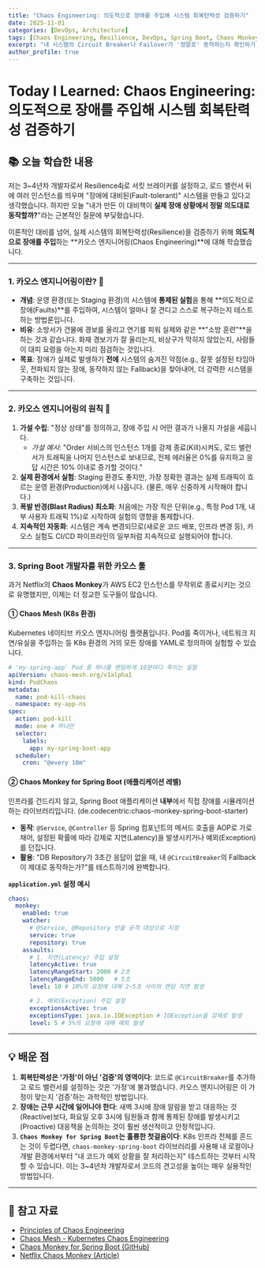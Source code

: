 ```yaml
---
title: "Chaos Engineering: 의도적으로 장애를 주입해 시스템 회복탄력성 검증하기"
date: 2025-11-01
categories: [DevOps, Architecture]
tags: [Chaos Engineering, Resilience, DevOps, Spring Boot, Chaos Monkey, TIL]
excerpt: "내 시스템의 Circuit Breaker나 Failover가 '정말로' 동작하는지 확인하기 위해 '의도적으로' 장애를 주입하는 Chaos Engineering의 개념을 학습합니다. Netflix의 Chaos Monkey 원리와 Spring Boot 환경에서 이를 적용하는 방법을 탐구합니다."
author_profile: true
---
```


# Today I Learned: Chaos Engineering: 의도적으로 장애를 주입해 시스템 회복탄력성 검증하기

## 📚 오늘 학습한 내용

저는 3~4년차 개발자로서 Resilience4j로 서킷 브레이커를 설정하고, 로드 밸런서 뒤에 여러 인스턴스를 띄우며 "장애에 대비된(Fault-tolerant)" 시스템을 만들고 있다고 생각했습니다. 하지만 오늘 "내가 만든 이 대비책이 **실제 장애 상황에서 정말 의도대로 동작할까?**"라는 근본적인 질문에 부딪혔습니다.

이론적인 대비를 넘어, 실제 시스템의 회복탄력성(Resilience)을 검증하기 위해 **의도적으로 장애를 주입**하는 **카오스 엔지니어링(Chaos Engineering)**에 대해 학습했습니다.

---

### 1. **카오스 엔지니어링이란? 🐒**

-   **개념**: 운영 환경(또는 Staging 환경)의 시스템에 **통제된 실험**을 통해 **의도적으로 장애(Faults)**를 주입하여, 시스템이 얼마나 잘 견디고 스스로 복구하는지 테스트하는 방법론입니다.
-   **비유**: 소방서가 건물에 경보를 울리고 연기를 피워 실제와 같은 **"소방 훈련"**을 하는 것과 같습니다. 화재 경보기가 잘 울리는지, 비상구가 막히지 않았는지, 사람들이 대피 요령을 아는지 미리 점검하는 것입니다.
-   **목표**: 장애가 실제로 발생하기 **전에** 시스템의 숨겨진 약점(e.g., 잘못 설정된 타임아웃, 전파되지 않는 장애, 동작하지 않는 Fallback)을 찾아내어, 더 강력한 시스템을 구축하는 것입니다.

---

### 2. **카오스 엔지니어링의 원칙 📜**

1.  **가설 수립**: "정상 상태"를 정의하고, 장애 주입 시 어떤 결과가 나올지 가설을 세웁니다.
    -   *가설 예시*: "Order 서비스의 인스턴스 1개를 강제 종료(Kill)시켜도, 로드 밸런서가 트래픽을 나머지 인스턴스로 보내므로, 전체 에러율은 0%를 유지하고 응답 시간은 10% 이내로 증가할 것이다."
2.  **실제 환경에서 실험**: Staging 환경도 좋지만, 가장 정확한 결과는 실제 트래픽이 흐르는 운영 환경(Production)에서 나옵니다. (물론, 매우 신중하게 시작해야 합니다.)
3.  **폭발 반경(Blast Radius) 최소화**: 처음에는 가장 작은 단위(e.g., 특정 Pod 1개, 내부 사용자 트래픽 1%)로 시작하여 실험의 영향을 통제합니다.
4.  **지속적인 자동화**: 시스템은 계속 변경되므로(새로운 코드 배포, 인프라 변경 등), 카오스 실험도 CI/CD 파이프라인의 일부처럼 지속적으로 실행되어야 합니다.

---

### 3. **Spring Boot 개발자를 위한 카오스 툴**

과거 Netflix의 **Chaos Monkey**가 AWS EC2 인스턴스를 무작위로 종료시키는 것으로 유명했지만, 이제는 더 정교한 도구들이 많습니다.

#### **① Chaos Mesh (K8s 환경)**
Kubernetes 네이티브 카오스 엔지니어링 플랫폼입니다. Pod를 죽이거나, 네트워크 지연/유실을 주입하는 등 K8s 환경의 거의 모든 장애를 YAML로 정의하여 실험할 수 있습니다.

```yaml
# 'my-spring-app' Pod 중 하나를 랜덤하게 10분마다 죽이는 실험
apiVersion: chaos-mesh.org/v1alpha1
kind: PodChaos
metadata:
  name: pod-kill-chaos
  namespace: my-app-ns
spec:
  action: pod-kill
  mode: one # 하나만
  selector:
    labels:
      app: my-spring-boot-app
  scheduler:
    cron: "@every 10m"
```

#### **② Chaos Monkey for Spring Boot (애플리케이션 레벨)**
인프라를 건드리지 않고, Spring Boot 애플리케이션 **내부**에서 직접 장애를 시뮬레이션하는 라이브러리입니다. (de.codecentric:chaos-monkey-spring-boot-starter)

-   **동작**: `@Service`, `@Controller` 등 Spring 컴포넌트의 메서드 호출을 AOP로 가로채어, 설정된 확률에 따라 강제로 지연(Latency)을 발생시키거나 예외(Exception)를 던집니다.
-   **활용**: "DB Repository가 3초간 응답이 없을 때, 내 `@CircuitBreaker`의 Fallback이 제대로 동작하는가?"를 테스트하기에 완벽합니다.

**`application.yml` 설정 예시**
```yaml
chaos:
  monkey:
    enabled: true
    watcher:
      # @Service, @Repository 빈을 공격 대상으로 지정
      service: true
      repository: true
    assaults:
      # 1. 지연(Latency) 주입 설정
      latencyActive: true
      latencyRangeStart: 2000 # 2초
      latencyRangeEnd: 5000   # 5초
      level: 10 # 10%의 요청에 대해 2~5초 사이의 랜덤 지연 발생

      # 2. 예외(Exception) 주입 설정
      exceptionsActive: true
      exceptionsType: java.io.IOException # IOException을 강제로 발생
      level: 5 # 5%의 요청에 대해 예외 발생
```

---

## 💡 배운 점

1.  **회복탄력성은 '가정'이 아닌 '검증'의 영역이다**: 코드로 `@CircuitBreaker`를 추가하고 로드 밸런서를 설정하는 것은 '가정'에 불과했습니다. 카오스 엔지니어링은 이 가정이 맞는지 '검증'하는 과학적인 방법입니다.
2.  **장애는 근무 시간에 일어나야 한다**: 새벽 3시에 장애 알람을 받고 대응하는 것(Reactive)보다, 화요일 오후 3시에 팀원들과 함께 통제된 장애를 발생시키고(Proactive) 대응책을 논의하는 것이 훨씬 생산적이고 안정적입니다.
3.  **`Chaos Monkey for Spring Boot`는 훌륭한 첫걸음이다**: K8s 인프라 전체를 흔드는 것이 두렵다면, `chaos-monkey-spring-boot` 라이브러리를 사용해 내 로컬이나 개발 환경에서부터 "내 코드가 예외 상황을 잘 처리하는지" 테스트하는 것부터 시작할 수 있습니다. 이는 3~4년차 개발자로서 코드의 견고성을 높이는 매우 실용적인 방법입니다.

---

## 🔗 참고 자료

-   [Principles of Chaos Engineering](https://principlesofchaos.org/)
-   [Chaos Mesh - Kubernetes Chaos Engineering](https://chaos-mesh.org/)
-   [Chaos Monkey for Spring Boot (GitHub)](https://github.com/codecentric/chaos-monkey-spring-boot)
-   [Netflix Chaos Monkey (Article)](https://netflix.github.io/chaosmonkey/)